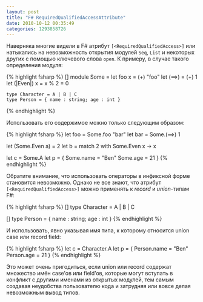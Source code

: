 ```yaml
---
layout: post
title: "F# RequiredQualifiedAccessAttribute"
date: 2010-10-12 00:35:49
categories: 1293858726
---
```

Наверняка многие видели в F# атрибут `[<RequiredQualifiedAccess>]` или натыкались на невозможность открытия модулей `Seq`, `List` и некоторых других с помощью ключевого слова `open`. К примеру, в случае такого определения модуля:

{% highlight fsharp %}
[<RequireQualifiedAccess>]
module Some =
    let foo x = (+) "foo"
    let (==>) = (+) 1
    let (|Even|) x = x % 2 = 0

    type Character = A | B | C
    type Person = { name : string; age : int }
{% endhighlight %}

Использовать его содержимое можно только следующим образом:

{% highlight fsharp %}
let foo = Some.foo "bar"
let bar = Some.(==>) 1

let (Some.Even a) = 2
let b = match 2 with Some.Even x -> x

let c = Some.A
let p = { Some.name = "Ben"
          Some.age  =  21   }
{% endhighlight %}

Обратите внимание, что использовать операторы в инфиксной форме становится невозможно. Однако не все знают, что атрибут `[<RequiredQualifiedAccess>]` можно применять к *record* и *union*-типам F#:

{% highlight fsharp %}
[<RequireQualifiedAccess>]
type Character = A | B | C

[<RequireQualifiedAccess>]
type Person = { name : string; age : int }
{% endhighlight %}

И использовать, явно указывая имя типа, к которому относится union case или record field:

{% highlight fsharp %}
let c = Character.A
let p = { Person.name = "Ben"
          Person.age  =  21   }
{% endhighlight %}

Это может очень пригодиться, если union или record содержат множество имён case’ов или field’ов, которые могут вступать в конфликт с другими именами из открытых модулей, тем самым создавая неудобства пользователю кода и затрудняя или вовсе делая невозможным вывод типов.